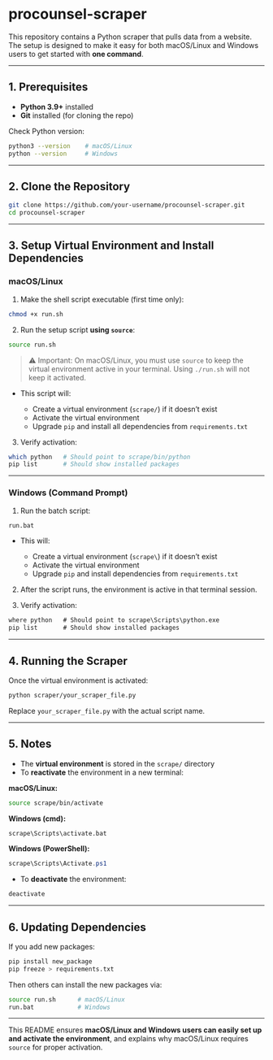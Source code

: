 # procounsel-scraper

This repository contains a Python scraper that pulls data from a website. The setup is designed to make it easy for both macOS/Linux and Windows users to get started with **one command**.

---

## 1. Prerequisites

* **Python 3.9+** installed
* **Git** installed (for cloning the repo)

Check Python version:

```bash
python3 --version    # macOS/Linux
python --version     # Windows
```

---

## 2. Clone the Repository

```bash
git clone https://github.com/your-username/procounsel-scraper.git
cd procounsel-scraper
```

---

## 3. Setup Virtual Environment and Install Dependencies

### macOS/Linux

1. Make the shell script executable (first time only):

```bash
chmod +x run.sh
```

2. Run the setup script **using `source`**:

```bash
source run.sh
```

> ⚠️ Important: On macOS/Linux, you must use `source` to keep the virtual environment active in your terminal. Using `./run.sh` will not keep it activated.

* This script will:

  * Create a virtual environment (`scrape/`) if it doesn’t exist
  * Activate the virtual environment
  * Upgrade `pip` and install all dependencies from `requirements.txt`

3. Verify activation:

```bash
which python   # Should point to scrape/bin/python
pip list       # Should show installed packages
```

---

### Windows (Command Prompt)

1. Run the batch script:

```cmd
run.bat
```

* This will:

  * Create a virtual environment (`scrape\`) if it doesn’t exist
  * Activate the virtual environment
  * Upgrade `pip` and install dependencies from `requirements.txt`

2. After the script runs, the environment is active in that terminal session.

3. Verify activation:

```cmd
where python   # Should point to scrape\Scripts\python.exe
pip list       # Should show installed packages
```

---

## 4. Running the Scraper

Once the virtual environment is activated:

```bash
python scraper/your_scraper_file.py
```

Replace `your_scraper_file.py` with the actual script name.

---

## 5. Notes

* The **virtual environment** is stored in the `scrape/` directory
* To **reactivate** the environment in a new terminal:

**macOS/Linux:**

```bash
source scrape/bin/activate
```

**Windows (cmd):**

```cmd
scrape\Scripts\activate.bat
```

**Windows (PowerShell):**

```powershell
scrape\Scripts\Activate.ps1
```

* To **deactivate** the environment:

```bash
deactivate
```

---

## 6. Updating Dependencies

If you add new packages:

```bash
pip install new_package
pip freeze > requirements.txt
```

Then others can install the new packages via:

```bash
source run.sh      # macOS/Linux
run.bat            # Windows
```

---

This README ensures **macOS/Linux and Windows users can easily set up and activate the environment**, and explains why macOS/Linux requires `source` for proper activation.
